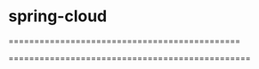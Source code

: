 # spring-cloud
=============================================


===============================================
